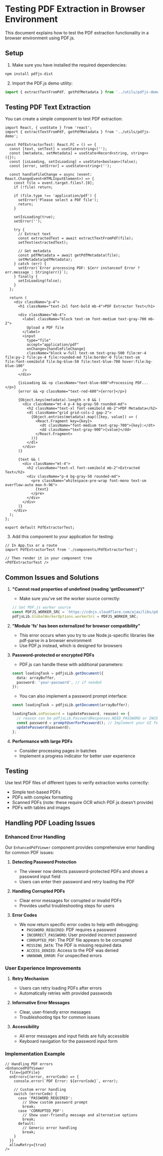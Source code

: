 # Testing PDF Extraction in Browser Environment

This document explains how to test the PDF extraction functionality in a browser environment using PDF.js.

## Setup

1. Make sure you have installed the required dependencies:

```bash
npm install pdfjs-dist
```

2. Import the PDF.js demo utility:

```typescript
import { extractTextFromPdf, getPdfMetadata } from '../utils/pdfjs-demo';
```

## Testing PDF Text Extraction

You can create a simple component to test PDF extraction:

```tsx
import React, { useState } from 'react';
import { extractTextFromPdf, getPdfMetadata } from '../utils/pdfjs-demo';

const PdfExtractorTest: React.FC = () => {
  const [text, setText] = useState<string>('');
  const [metadata, setMetadata] = useState<Record<string, string>>({});
  const [isLoading, setIsLoading] = useState<boolean>(false);
  const [error, setError] = useState<string>('');

  const handleFileChange = async (event: React.ChangeEvent<HTMLInputElement>) => {
    const file = event.target.files?.[0];
    if (!file) return;

    if (file.type !== 'application/pdf') {
      setError('Please select a PDF file');
      return;
    }

    setIsLoading(true);
    setError('');

    try {
      // Extract text
      const extractedText = await extractTextFromPdf(file);
      setText(extractedText);

      // Get metadata
      const pdfMetadata = await getPdfMetadata(file);
      setMetadata(pdfMetadata);
    } catch (err) {
      setError(`Error processing PDF: ${err instanceof Error ? err.message : String(err)}`);
    } finally {
      setIsLoading(false);
    }
  };

  return (
    <div className="p-4">
      <h1 className="text-2xl font-bold mb-4">PDF Extractor Test</h1>
      
      <div className="mb-4">
        <label className="block text-sm font-medium text-gray-700 mb-2">
          Upload a PDF file
        </label>
        <input 
          type="file" 
          accept="application/pdf" 
          onChange={handleFileChange}
          className="block w-full text-sm text-gray-500 file:mr-4 file:py-2 file:px-4 file:rounded-md file:border-0 file:text-sm file:font-semibold file:bg-blue-50 file:text-blue-700 hover:file:bg-blue-100"
        />
      </div>

      {isLoading && <p className="text-blue-600">Processing PDF...</p>}
      {error && <p className="text-red-600">{error}</p>}

      {Object.keys(metadata).length > 0 && (
        <div className="mt-4 p-4 bg-gray-50 rounded-md">
          <h2 className="text-xl font-semibold mb-2">PDF Metadata</h2>
          <dl className="grid grid-cols-2 gap-2">
            {Object.entries(metadata).map(([key, value]) => (
              <React.Fragment key={key}>
                <dt className="font-medium text-gray-700">{key}:</dt>
                <dd className="text-gray-900">{value}</dd>
              </React.Fragment>
            ))}
          </dl>
        </div>
      )}

      {text && (
        <div className="mt-4">
          <h2 className="text-xl font-semibold mb-2">Extracted Text</h2>
          <div className="p-4 bg-gray-50 rounded-md">
            <pre className="whitespace-pre-wrap font-mono text-sm overflow-auto max-h-96">
              {text}
            </pre>
          </div>
        </div>
      )}
    </div>
  );
};

export default PdfExtractorTest;
```

3. Add this component to your application for testing:

```tsx
// In App.tsx or a route
import PdfExtractorTest from './components/PdfExtractorTest';

// Then render it in your component tree
<PdfExtractorTest />
```

## Common Issues and Solutions

1. **"Cannot read properties of undefined (reading 'getDocument')"**
   - Make sure you've set the worker source correctly:
   ```typescript
   // Set PDF.js worker source
   const PDFJS_WORKER_SRC = `https://cdnjs.cloudflare.com/ajax/libs/pdf.js/${pdfjsLib.version}/pdf.worker.min.js`;
   pdfjsLib.GlobalWorkerOptions.workerSrc = PDFJS_WORKER_SRC;
   ```

2. **"Module 'fs' has been externalized for browser compatibility"**
   - This error occurs when you try to use Node.js-specific libraries like pdf-parse in a browser environment
   - Use PDF.js instead, which is designed for browsers

3. **Password-protected or encrypted PDFs**
   - PDF.js can handle these with additional parameters:
   ```typescript
   const loadingTask = pdfjsLib.getDocument({
     data: arrayBuffer,
     password: 'your-password', // if needed
   });
   ```
   - You can also implement a password prompt interface:
   ```typescript
   const loadingTask = pdfjsLib.getDocument(arrayBuffer);
   
   loadingTask.onPassword = (updatePassword, reason) => {
     // reason can be pdfjsLib.PasswordResponses.NEED_PASSWORD or INCORRECT_PASSWORD
     const password = promptUserForPassword(); // Implement your UI for this
     updatePassword(password);
   };
   ```

4. **Performance with large PDFs**
   - Consider processing pages in batches
   - Implement a progress indicator for better user experience

## Testing

Use test PDF files of different types to verify extraction works correctly:
- Simple text-based PDFs
- PDFs with complex formatting
- Scanned PDFs (note: these require OCR which PDF.js doesn't provide)
- PDFs with tables and images

## Handling PDF Loading Issues

### Enhanced Error Handling

Our `EnhancedPdfViewer` component provides comprehensive error handling for common PDF issues:

1. **Detecting Password Protection**
   - The viewer now detects password-protected PDFs and shows a password input field
   - Users can enter their password and retry loading the PDF

2. **Handling Corrupted PDFs**
   - Clear error messages for corrupted or invalid PDFs
   - Provides useful troubleshooting steps for users

3. **Error Codes**
   - We now return specific error codes to help with debugging:
     - `PASSWORD_REQUIRED`: PDF requires a password
     - `INCORRECT_PASSWORD`: User provided incorrect password
     - `CORRUPTED_PDF`: The PDF file appears to be corrupted
     - `MISSING_DATA`: The PDF is missing required data
     - `ACCESS_DENIED`: Access to the PDF was denied
     - `UNKNOWN_ERROR`: For unspecified errors

### User Experience Improvements

1. **Retry Mechanism**
   - Users can retry loading PDFs after errors
   - Automatically retries with provided passwords

2. **Informative Error Messages**
   - Clear, user-friendly error messages
   - Troubleshooting tips for common issues

3. **Accessibility**
   - All error messages and input fields are fully accessible
   - Keyboard navigation for the password input form

### Implementation Example

```tsx
// Handling PDF errors
<EnhancedPdfViewer
  file={pdfFile}
  onError={(error, errorCode) => {
    console.error(`PDF Error: ${errorCode}`, error);
    
    // Custom error handling
    switch (errorCode) {
      case 'PASSWORD_REQUIRED':
        // Show custom password prompt
        break;
      case 'CORRUPTED_PDF':
        // Show user-friendly message and alternative options
        break;
      default:
        // Generic error handling
        break;
    }
  }}
  allowRetry={true}
/>
```
